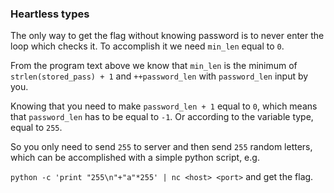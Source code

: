 <div><h3>Heartless types</h3><p>The only way to get the flag without knowing password is to never enter the loop which checks it. To accomplish it we need <code>min_len</code> equal to <code>0</code>.</p>
<p>From the program text above we know that <code>min_len</code> is the minimum of <code>strlen(stored_pass) + 1</code> and <code>++password_len</code> with <code>password_len</code> input by you. </p>
<p>Knowing that you need to make <code>password_len + 1</code> equal to <code>0</code>, which means that <code>password_len</code> has to be equal to <code>-1</code>. Or according to the variable type, equal to <code>255</code>.</p>
<p>So you only need to send <code>255</code> to server and then send <code>255</code> random letters, which can be accomplished with a simple python script, e.g. </p>
<p><code>python -c 'print "255\n"+"a"*255' | nc &lt;host&gt; &lt;port&gt;</code> and get the flag.</p></div>

